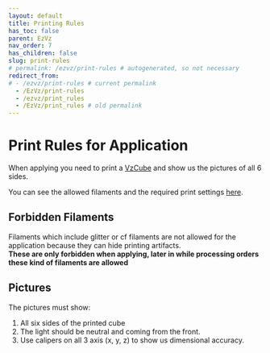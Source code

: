 ```yaml
---
layout: default
title: Printing Rules
has_toc: false
parent: EzVz
nav_order: 7
has_children: false
slug: print-rules
# permalink: /ezvz/print-rules # autogenerated, so not necessary
redirect_from:
# - /ezvz/print-rules # current permalink
  - /EzVz/print-rules
  - /ezvz/print_rules
  - /EzVz/print_rules # old permalink
---
```


# Print Rules for Application

When applying you need to print a [VzCube](https://github.com/VzBoT3D/VzBoT-Vz330/blob/master/Assemblies%20BOM%20and%20STL/Print%20Test/VzCube.stl) and show us the pictures of all 6 sides.

You can see the allowed filaments and the required print settings [here](/ezvz/filaments).

## Forbidden Filaments

Filaments which include glitter or cf filaments are not allowed for the application because they can hide printing artifacts.  
**These are only forbidden when applying, later in while processing orders these kind of filaments are allowed**

## Pictures

The pictures must show:

1. All six sides of the printed cube
2. The light should be neutral and coming from the front.
3. Use calipers on all 3 axis (x, y, z) to show us dimensional accuracy.
